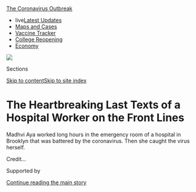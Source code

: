 <div id="app">

<div>

<div>

<div>

</div>

<div data-aria-hidden="false">

<div id="site-content" data-role="main">

<div>

<div class="css-1aor85t" style="opacity:0.000000001;z-index:-1;visibility:hidden">

<div class="css-1hqnpie">

<div class="css-epjblv">

<span class="css-17xtcya">[New
York](/section/nyregion)</span><span class="css-x15j1o">|</span><span class="css-fwqvlz">The
Heartbreaking Last Texts of a Hospital Worker on the Front
Lines</span>

</div>

<div class="css-k008qs">

<div class="css-1iwv8en">

<span class="css-18z7m18"></span>

<div>

</div>

</div>

<span class="css-1n6z4y">https://nyti.ms/2VyLCSl</span>

<div class="css-1705lsu">

<div class="css-4xjgmj">

<div class="css-4skfbu" data-role="toolbar" data-aria-label="Social Media Share buttons, Save button, and Comments Panel with current comment count" data-testid="share-tools">

  - 
  - 
  - 
  - 
    
    <div class="css-6n7j50">
    
    </div>

  - 
  - 

</div>

</div>

</div>

</div>

</div>

</div>

<div id="NYT_TOP_BANNER_REGION" class="css-11qgg8s">

<div>

<div id="styln-prism-menu-1592847958612" class="section interactive-content interactive-size-medium css-1du2ztb">

<div class="css-17ih8de interactive-body">

<div id="scroll-container" class="css-1gj85ro">

[<span class="styln-title-wrap"><span class="css-1pje3qr">The
Coronavirus</span><span class="css-1pje3qr">
Outbreak</span></span>](https://www.nytimes.com/news-event/coronavirus?action=click&pgtype=Article&state=default&region=TOP_BANNER&context=storylines_menu)

  - <span class="css-kqxiym" data-emphasize="true">live</span>[Latest
    Updates](https://www.nytimes.com/2020/08/04/world/coronavirus-cases.html?action=click&pgtype=Article&state=default&region=TOP_BANNER&context=storylines_menu)
  - [Maps and
    Cases](https://www.nytimes.com/interactive/2020/us/coronavirus-us-cases.html?action=click&pgtype=Article&state=default&region=TOP_BANNER&context=storylines_menu)
  - [Vaccine
    Tracker](https://www.nytimes.com/interactive/2020/science/coronavirus-vaccine-tracker.html?action=click&pgtype=Article&state=default&region=TOP_BANNER&context=storylines_menu)
  - [College
    Reopening](https://www.nytimes.com/2020/08/02/us/covid-college-reopening.html?action=click&pgtype=Article&state=default&region=TOP_BANNER&context=storylines_menu)
  - [Economy](https://www.nytimes.com/live/2020/08/04/business/stock-market-today-coronavirus?action=click&pgtype=Article&state=default&region=TOP_BANNER&context=storylines_menu)

</div>

</div>

</div>

</div>

</div>

<div id="fullBleedHeaderContent">

<div class="css-1mre5cn">

![](https://static01.nyt.com/images/2020/04/13/nyregion/woodhull-header-img/woodhull-header-img-articleLarge.png?quality=75&auto=webp&disable=upscale)

</div>

<div class="css-hy7cq4">

<div class="css-6cn7ki">

<div class="NYTAppHideMasthead css-1bcu9v6 e1suatyy0">

<div class="section css-1o1qe8k e1suatyy2">

<div class="css-cu5p7t er09x8g0">

<div class="css-6n7j50">

</div>

<span class="css-1dv1kvn">Sections</span>

[Skip to content](#site-content)[Skip to site index](#site-index)

</div>

<div class="css-10698na e1huz5gh0">

</div>

</div>

</div>

<div class="css-1sojcmr ehdk2mb0">

# The Heartbreaking Last Texts of a Hospital Worker on the Front Lines

</div>

Madhvi Aya worked long hours in the emergency room of a hospital in
Brooklyn that was battered by the coronavirus. Then she caught the virus
herself.

</div>

</div>

<div class="css-nwzfg5 e1gnum310">

<span class="css-1f9pvn2 nyregion"></span><span class="css-cnj6d5 e1z0qqy90" itemprop="copyrightHolder"><span class="css-1ly73wi e1tej78p0">Credit...</span><span><span></span></span></span>

</div>

<div id="sponsor-wrapper" class="css-1hyfx7x">

<div id="sponsor-slug" class="css-19vbshk">

Supported by

</div>

[Continue reading the main
story](#after-sponsor)

<div id="sponsor" class="ad sponsor-wrapper" style="text-align:center;height:100%;display:block">

</div>

<div id="after-sponsor">

</div>

</div>

<div class="css-1wx1auc e1gnum311">

<div class="css-18e8msd">

<div class="css-vp77d3 epjyd6m0">

<div class="css-1baulvz">

By [<span class="css-1baulvz" itemprop="name">Michael
Rothfeld</span>](https://www.nytimes.com/by/michael-rothfeld),
[<span class="css-1baulvz" itemprop="name">Jesse
Drucker</span>](https://www.nytimes.com/by/jesse-drucker) and
[<span class="css-1baulvz last-byline" itemprop="name">William K.
Rashbaum</span>](https://www.nytimes.com/by/william-k-rashbaum)

</div>

</div>

  - 
    
    <div class="css-ld3wwf e16638kd2">
    
    Published April 15, 2020Updated April 27,
    2020
    
    </div>

  - 
    
    <div class="css-4xjgmj">
    
    <div class="css-pvvomx" data-role="toolbar" data-aria-label="Social Media Share buttons, Save button, and Comments Panel with current comment count" data-testid="share-tools">
    
      - 
      - 
      - 
      - 
        
        <div class="css-6n7j50">
        
        </div>
    
      - 
      - 
    
    </div>
    
    </div>

</div>

</div>

</div>

<div class="section meteredContent css-1r7ky0e" name="articleBody" itemprop="articleBody">

<div class="css-1fanzo5 StoryBodyCompanionColumn">

<div class="css-53u6y8">

Lying in a hospital bed last month, Madhvi Aya understood what was
happening to her.

She had been a doctor in India, then trained to become a physician
assistant after she immigrated to the United States. She had worked for
a dozen years at Woodhull Medical Center, a public hospital in Brooklyn,
where she could see the coronavirus tearing [a merciless
path](https://www.nytimes.com/2020/04/09/nyregion/coronavirus-queens-corona-jackson-heights-elmhurst.html)
through the city.

Within days of her last shift as a caregiver, Ms. Aya became a patient.
She had worked in Woodhull’s understaffed emergency room, taking medical
histories, ordering tests and asking about symptoms. Now she had become
infected.

Ms. Aya, 61, was alone in a hospital, less than two miles from her
husband and 18-year-old daughter on Long Island, who could not visit
her. She did not have the solace of familiar colleagues; she had been
admitted to a different facility nearer her home. In a text with her
family, she described horrible chest pain from trying to get out of bed.

“I have not improved the way should have been,” she wrote her husband,
Raj, on March 23.

As she grew sicker, her texts came less frequently and in short,
sporadic bursts.

</div>

</div>

<div class="css-1fanzo5 StoryBodyCompanionColumn">

<div class="css-53u6y8">

“I miss you mommy,” her daughter, Minnoli, wrote on March 25. She craved
the reassurance of her mother’s hugs, the comfort of crawling into her
bed. “Please don’t give up hope because I haven’t given up. I need my
mommy. I need you to come back to me.”

“Love you,” Ms. Aya wrote the next day.

“Mom be back.”

Ms. Aya could not keep that promise.

</div>

</div>

<div class="css-79elbk" data-testid="photoviewer-wrapper">

<div class="css-z3e15g" data-testid="photoviewer-wrapper-hidden">

</div>

<div class="css-1a48zt4 ehw59r15" data-testid="photoviewer-children">

![<span class="css-16f3y1r e13ogyst0" data-aria-hidden="true">Madhvi
Aya, left, and her husband, Raj, with their daughter Minnoli at the
younger Ms. Aya’s graduation from Floral Park Memorial High School last
June.</span><span class="css-cnj6d5 e1z0qqy90" itemprop="copyrightHolder"><span class="css-1ly73wi e1tej78p0">Credit...</span><span>via
Minnoli
Aya</span></span>](https://static01.nyt.com/images/2020/04/16/nyregion/16nyvirus-woodhull-1/00nyvirus-woodhull01-articleLarge-v2.jpg?quality=75&auto=webp&disable=upscale)

</div>

</div>

<div class="css-1fanzo5 StoryBodyCompanionColumn">

<div class="css-53u6y8">

Front-line health care workers [face a high
risk](https://www.nytimes.com/2020/03/30/nyregion/ny-coronavirus-doctors-sick.html)of
contracting the coronavirus, and scores have become sick. But it is less
known how many have died in New York from the virus after working
closely with Covid-19 patients.

Health care systems by and large have not publicly revealed the
identities of those employees, who include [Kious
Kelly](https://www.nytimes.com/2020/03/26/nyregion/nurse-dies-coronavirus-mount-sinai.html),
a nurse manager at Mount Sinai West in Manhattan, and Dr. Ronald
Verrier, a surgeon at St. Barnabas Hospital in the Bronx. [Doctors,
nurses and
staffers](https://www.nytimes.com/2020/04/27/world/americas/health-workers-attacked.html)
who worked in other capacities at hospitals that have been flooded with
virus patients have also died, according to their families and
colleagues.

Ms. Aya’s text messages and her family’s account of her final days
reveal a woman who spent much of her life devoted to medicine before
succumbing to the [cruel and familiar
arc](https://www.nytimes.com/2020/04/13/nyregion/coronavirus-nyc-doctors.html)
of a patient with Covid-19. Her early mild symptoms and quarantine at
home were followed by a rapidly escalating illness and long waits for
care, until she died alone.

</div>

</div>

<div class="css-1fanzo5 StoryBodyCompanionColumn">

<div class="css-53u6y8">

“She was always there for us, whenever we wanted,” her husband said. But
when she got sick, “no one was next to her,” he
said.

<div id="NYT_MAIN_CONTENT_1_REGION" class="css-9tf9ac">

<div>

<div id="styln-covid-updates-world" class="section interactive-content interactive-size-medium css-1ftcdic">

<div class="css-17ih8de interactive-body">

<div id="styln-briefing-block" data-asset-id="QXJ0aWNsZTpueXQ6Ly9hcnRpY2xlLzNhNGMwYWI5LWIwY2QtNWQwOS1hZTgwLTdjMGU3ZTA1OWQ2OA==">

<div class="briefing-block-header-section">

# [Latest Updates: Global Coronavirus Outbreak](https://www.nytimes.com/2020/08/04/world/coronavirus-cases.html?action=click&pgtype=Article&state=default&region=MAIN_CONTENT_1&context=storylines_live_updates)

<div class="briefing-block-ts">

Updated 2020-08-04T20:42:41.838Z

</div>

</div>

  - [Novavax sees encouraging results from two studies of its
    experimental
    vaccine.](https://www.nytimes.com/2020/08/04/world/coronavirus-cases.html?action=click&pgtype=Article&state=default&region=MAIN_CONTENT_1&context=storylines_live_updates#link-1228a480)
  - [Public and private schools in Maryland and elsewhere are divided
    over in-person
    instruction.](https://www.nytimes.com/2020/08/04/world/coronavirus-cases.html?action=click&pgtype=Article&state=default&region=MAIN_CONTENT_1&context=storylines_live_updates#link-4825b93)
  - [The United Nations calls on policymakers to ‘plan thoroughly for
    school
    reopenings.’](https://www.nytimes.com/2020/08/04/world/coronavirus-cases.html?action=click&pgtype=Article&state=default&region=MAIN_CONTENT_1&context=storylines_live_updates#link-50f7386d)

<div class="briefing-block-footer">

<div class="briefing-block-footer-meta">

[See more
updates](https://www.nytimes.com/2020/08/04/world/coronavirus-cases.html?action=click&pgtype=Article&state=default&region=MAIN_CONTENT_1&context=storylines_live_updates)

</div>

<div class="briefing-block-briefinglinks">

<span>More live coverage:</span>
[Markets](https://www.nytimes.com/live/2020/08/04/business/stock-market-today-coronavirus?action=click&pgtype=Article&state=default&region=MAIN_CONTENT_1&context=storylines_live_updates)

</div>

</div>

</div>

</div>

</div>

</div>

</div>

Ms. Aya moved to the United States in 1994 to join her husband, who had
immigrated a decade earlier and met her on a return trip to India. She
started working at Woodhull in 2008 and became a senior physician
assistant. Colleagues said she nurtured younger co-workers by drawing on
the experience she had gained as an anesthesiologist and internist in
India, along with her instinct as a caretaker.

“This has been a heavy blow to us all,” Dr. Robert Chin, Woodhull’s
emergency department director, said in an internal email on April 1,
asking for
[donations](https://www.gofundme.com/f/in-memory-of-madhvi-aya?utm_source=customer&utm_medium=email&utm_campaign=m_pd+share-sheet)
to help Ms. Aya’s family, for whom she had been the primary wage earner.

Like many other hospitals, Woodhull had converted one ward after the
next into makeshift intensive care units when the virus [began its surge
in New
York](https://www.nytimes.com/2020/03/20/nyregion/ny-coronavirus-hospitals.html?searchResultPosition=3).
As the hospital verged on running out of ventilators, protective gear
for medical staff and other equipment, it appealed to affiliated medical
centers for help and transferred patients elsewhere.

In the week of Ms. Aya’s death, Woodhull’s emergency department alone
had 20 patients on ventilators, Dr. Chin said.

Another Woodhull employee, a radiology [clerk named Thomas
Soto](https://www.facebook.com/permalink.php?story_fbid=2944721018928457&id=100001717633057),
died of the virus at the hospital last week, 12 days after his first
symptoms. Mr. Soto, 59, worked there for decades and was close to
retirement. “The only reason my dad pushed to work that extra year was
to retire with full pension, and I lost him because of that,” Jonathan
Soto, the older of Mr. Soto’s two sons, said through tears.

</div>

</div>

<div class="css-1fanzo5 StoryBodyCompanionColumn">

<div class="css-53u6y8">

A former hospital police officer, Herb A. Houchen, 35, returned to
Woodhull as a Covid patient and also died. He had worked at Woodhull for
more than five years and left behind an 11-year-old
daughter.

<div class="css-79elbk" data-testid="photoviewer-wrapper">

<div class="css-z3e15g" data-testid="photoviewer-wrapper-hidden">

</div>

<div class="css-1a48zt4 ehw59r15" data-testid="photoviewer-children">

<div class="css-zgakxe erfvjey0">

<span class="css-1ly73wi e1tej78p0">Image</span>

<div class="css-zjzyr8">

<div data-testid="lazyimage-container" style="height:516.1999999999999px">

</div>

</div>

</div>

<span class="css-16f3y1r e13ogyst0" data-aria-hidden="true">Mr. Houchen
was known to family and friends as “Shaq” because of his 6-foot-7-inch
frame and resemblance to the basketball player Shaquille
O’Neal.</span><span class="css-cnj6d5 e1z0qqy90" itemprop="copyrightHolder"><span class="css-1ly73wi e1tej78p0">Credit...</span><span>via
the family of Herb A. Houchen</span></span>

</div>

</div>

Ms. Aya’s daughter, Minnoli, said her emotions have ranged from intense
grief to disbelief. She thinks about becoming a doctor herself and is
angry at a health care system that she believes did not protect its
front-line workers. Sometimes she is angry at her mother for not coming
home.

“I just want to be able to hug her and have her tell me everything is
going to be OK,” Minnoli said.

There is no way to determine how Ms. Aya became infected. While she
worked at Woodhull in early March, front-line employees had not yet been
instructed to wear protective masks for all patients, one staff member
said. Later, as the crisis grew, hospitals realized that people coming
in for apparently unrelated problems were also testing positive for the
virus, potentially exposing unwitting health care workers.

On March 17, Woodhull’s administration advised emergency department
workers to wear masks for all patients. A spokesman for New York City’s
Health and Hospitals Corporation, which oversees Woodhull, said
protective equipment was available to its health care workers.

Ms. Aya’s shifts could be grueling at [Woodhull, a 320-bed public
hospital](https://www.nychealthandhospitals.org/woodhull/) at the
intersection of Bedford-Stuyvesant, Bushwick and Williamsburg. Her
husband often drove her to work from their home in Floral Park as early
as 6 a.m. and picked her up 12 hours later so she could relax in the
car.

“We have to take care of our patients first,” she often
said.

</div>

</div>

<div class="css-79elbk" data-testid="photoviewer-wrapper">

<div class="css-z3e15g" data-testid="photoviewer-wrapper-hidden">

</div>

<div class="css-1a48zt4 ehw59r15" data-testid="photoviewer-children">

<div class="css-1xdhyk6 erfvjey0">

<span class="css-1ly73wi e1tej78p0">Image</span>

<div class="css-zjzyr8">

<div data-testid="lazyimage-container" style="height:257.77777777777777px">

</div>

</div>

</div>

<span class="css-16f3y1r e13ogyst0" data-aria-hidden="true">Ambulances
line up at outside Woodhull Medical Center in Brooklyn, which has been
inundated with patients during the coronavirus
epidemic. </span><span class="css-cnj6d5 e1z0qqy90" itemprop="copyrightHolder"><span class="css-1ly73wi e1tej78p0">Credit...</span><span>Victor
J. Blue for The New York Times</span></span>

</div>

</div>

<div class="css-1fanzo5 StoryBodyCompanionColumn">

<div class="css-53u6y8">

At the beginning of the outbreak, Ms. Aya worried about bringing the
virus home to her 64-year-old husband, whom she had guided through an
aortic bypass in 2017, and her 86-year-old mother, Malti Masrani, for
whom she had cared after a stroke late last year.

She began coughing around the time of her last shift on March 12, Mr.
Aya said. He drove her to Woodhull the next evening so a doctor could
examine her, picking her up many hours later, after she was tested.

For the next few days, they quarantined on different floors of their
Cape Cod-style home. Ms. Aya had no underlying medical conditions,
family members
said.

<div id="NYT_MAIN_CONTENT_3_REGION" class="css-9tf9ac">

<div>

<div id="styln-prism-freeform-1594220623585" class="section interactive-content interactive-size-medium css-1ftcdic">

<div class="css-17ih8de interactive-body">

<div id="prism-freeform-block-85410" class="css-19mumt8" data-role="complementary" data-storyline="The Coronavirus Outbreak" data-truncated="true" tabindex="0">

<div class="css-a8d9oz">

<div class="css-eb027h">

[](https://www.nytimes.com/news-event/coronavirus?action=click&pgtype=Article&state=default&region=MAIN_CONTENT_3&context=storylines_faq)

### The Coronavirus Outbreak ›

#### Frequently Asked Questions

Updated August 4, 2020

  - #### I have antibodies. Am I now immune?
    
      - As of right now,[that seems likely, for at least several
        months.](https://www.nytimes.com/2020/07/22/health/covid-antibodies-herd-immunity.html?action=click&pgtype=Article&state=default&region=MAIN_CONTENT_3&context=storylines_faq)
        There have been frightening accounts of people suffering what
        seems to be a second bout of Covid-19. But experts say these
        patients may have a drawn-out course of infection, with the
        virus taking a slow toll weeks to months after initial exposure.
        People infected with the coronavirus typically
        [produce](https://www.nature.com/articles/s41586-020-2456-9)
        immune molecules called antibodies, which are [protective
        proteins made in response to an
        infection](https://www.nytimes.com/2020/05/07/health/coronavirus-antibody-prevalence.html?action=click&pgtype=Article&state=default&region=MAIN_CONTENT_3&context=storylines_faq)[.
        These antibodies
        may](https://www.nytimes.com/2020/05/07/health/coronavirus-antibody-prevalence.html?action=click&pgtype=Article&state=default&region=MAIN_CONTENT_3&context=storylines_faq)
        last in the body [only two to three
        months](https://www.nature.com/articles/s41591-020-0965-6),
        which may seem worrisome, but that’s perfectly normal after an
        acute infection subsides, said Dr. Michael Mina, an immunologist
        at Harvard University. It may be possible to get the coronavirus
        again, but it’s highly unlikely that it would be possible in a
        short window of time from initial infection or make people
        sicker the second time.

  - #### I’m a small-business owner. Can I get relief?
    
      - The [stimulus bills enacted in
        March](https://www.nytimes.com/article/small-business-loans-stimulus-grants-freelancers-coronavirus.html?action=click&pgtype=Article&state=default&region=MAIN_CONTENT_3&context=storylines_faq)
        offer help for the millions of American small businesses. Those
        eligible for aid are businesses and nonprofit organizations with
        fewer than 500 workers, including sole proprietorships,
        independent contractors and freelancers. Some larger companies
        in some industries are also eligible. The help being offered,
        which is being managed by the Small Business Administration,
        includes the Paycheck Protection Program and the Economic Injury
        Disaster Loan program. But lots of folks have [not yet seen
        payouts.](https://www.nytimes.com/interactive/2020/05/07/business/small-business-loans-coronavirus.html?action=click&pgtype=Article&state=default&region=MAIN_CONTENT_3&context=storylines_faq)
        Even those who have received help are confused: The rules are
        draconian, and some are stuck sitting on [money they don’t know
        how to
        use.](https://www.nytimes.com/2020/05/02/business/economy/loans-coronavirus-small-business.html?action=click&pgtype=Article&state=default&region=MAIN_CONTENT_3&context=storylines_faq)
        Many small-business owners are getting less than they expected
        or [not hearing anything at
        all.](https://www.nytimes.com/2020/06/10/business/Small-business-loans-ppp.html?action=click&pgtype=Article&state=default&region=MAIN_CONTENT_3&context=storylines_faq)

  - #### What are my rights if I am worried about going back to work?
    
      - Employers have to provide [a safe
        workplace](https://www.osha.gov/SLTC/covid-19/standards.html)
        with policies that protect everyone equally. [And if one of your
        co-workers tests positive for the coronavirus, the
        C.D.C.](https://www.nytimes.com/article/coronavirus-money-unemployment.html?action=click&pgtype=Article&state=default&region=MAIN_CONTENT_3&context=storylines_faq)
        has said that [employers should tell their
        employees](https://www.cdc.gov/coronavirus/2019-ncov/community/guidance-business-response.html)
        -- without giving you the sick employee’s name -- that they may
        have been exposed to the virus.

  - #### Should I refinance my mortgage?
    
      - [It could be a good
        idea,](https://www.nytimes.com/article/coronavirus-money-unemployment.html?action=click&pgtype=Article&state=default&region=MAIN_CONTENT_3&context=storylines_faq)
        because mortgage rates have [never been
        lower.](https://www.nytimes.com/2020/07/16/business/mortgage-rates-below-3-percent.html?action=click&pgtype=Article&state=default&region=MAIN_CONTENT_3&context=storylines_faq)
        Refinancing requests have pushed mortgage applications to some
        of the highest levels since 2008, so be prepared to get in line.
        But defaults are also up, so if you’re thinking about buying a
        home, be aware that some lenders have tightened their standards.

  - #### What is school going to look like in September?
    
      - It is unlikely that many schools will return to a normal
        schedule this fall, requiring the grind of [online
        learning](https://www.nytimes.com/2020/06/05/us/coronavirus-education-lost-learning.html?action=click&pgtype=Article&state=default&region=MAIN_CONTENT_3&context=storylines_faq),
        [makeshift child
        care](https://www.nytimes.com/2020/05/29/us/coronavirus-child-care-centers.html?action=click&pgtype=Article&state=default&region=MAIN_CONTENT_3&context=storylines_faq)
        and [stunted
        workdays](https://www.nytimes.com/2020/06/03/business/economy/coronavirus-working-women.html?action=click&pgtype=Article&state=default&region=MAIN_CONTENT_3&context=storylines_faq)
        to continue. California’s two largest public school districts —
        Los Angeles and San Diego — said on July 13, that [instruction
        will be remote-only in the
        fall](https://www.nytimes.com/2020/07/13/us/lausd-san-diego-school-reopening.html?action=click&pgtype=Article&state=default&region=MAIN_CONTENT_3&context=storylines_faq),
        citing concerns that surging coronavirus infections in their
        areas pose too dire a risk for students and teachers. Together,
        the two districts enroll some 825,000 students. They are the
        largest in the country so far to abandon plans for even a
        partial physical return to classrooms when they reopen in
        August. For other districts, the solution won’t be an
        all-or-nothing approach. [Many
        systems](https://bioethics.jhu.edu/research-and-outreach/projects/eschool-initiative/school-policy-tracker/),
        including the nation’s largest, New York City, are devising
        [hybrid
        plans](https://www.nytimes.com/2020/06/26/us/coronavirus-schools-reopen-fall.html?action=click&pgtype=Article&state=default&region=MAIN_CONTENT_3&context=storylines_faq)
        that involve spending some days in classrooms and other days
        online. There’s no national policy on this yet, so check with
        your municipal school system regularly to see what is happening
        in your
community.

<div id="styln-survey-component-85410" class="styln-survey-component" data-surveyname="faq" data-surveystoryline="coronavirus">

</div>

</div>

<div class="css-6mllg9">

</div>

<div class="css-pmm6ed">

<span class="css-5gimkt"></span>

</div>

</div>

</div>

</div>

</div>

</div>

</div>

But her cough worsened at home, and she developed a fever. In the early
afternoon of March 18, Mr. Aya dropped his wife off at Long Island
Jewish Medical Center, near their home. He would not see her again.

For an hour and a half, Mr. Aya sat in his car in the hospital parking
lot, texting his wife — almost always addressing her as “SH,” for
“sweetheart”— to check if she had received a chest X-ray and to say
that he had tried to get in to see her.

“You go home I call you I am waiting,” she wrote.

At 4:47 a.m. the next day, Ms. Aya texted that she was still waiting for
a bed. When Mr. Aya woke up, he asked if he could bring her coffee. She
said no. She reported her test had come back from Woodhull. Positive.

“I’m so sorry to hear,” he replied.

They spoke by phone, and she told him to take care of her mother and
bring her daughter home from school.

</div>

</div>

<div class="css-1fanzo5 StoryBodyCompanionColumn">

<div class="css-53u6y8">

The next day, Minnoli Aya returned from the University at Buffalo, where
she was a freshman. She believed her mother had pneumonia and hoped to
surprise her. Instead, she learned her mother had contracted the
coronavirus.

“I was just on the floor, and I was broken,” Minnoli said.

Over the next week, she texted with her mother, who continued to
deteriorate. Doctors called Mr. Aya daily. By the end of the week, his
wife was increasingly having trouble breathing.

By the morning of March 29, doctors got ready to put Ms. Aya on a
ventilator. But there was a life-threatening complication, and they
asked Mr. Aya if he wanted to see his wife for what could be the last
time. He worried that his heart condition would put him at risk if he
caught the virus, and Minnoli could be left without a parent.

The decision not to go, he said, has haunted him. That afternoon, the
hospital called to say that his wife had died.

Minnoli, her father and grandmother could not hug each other, because
they were required to stay six feet apart, even though they lived in the
same house. Nor did they want to plan a funeral service that almost no
one would attend, one where they would not be able to view Ms. Aya’s
body. They decided to have her cremated.

Even after her mother died, Minnoli still texted, trying to stay
connected.

“I miss u,” she wrote before going to bed that night. When she woke the
next morning, Minnoli texted, “Thank you for coming to me last night in
my dreams.”

Mr. Aya, concerned about Minnoli, arranged for her to speak to a
therapist by video after his wife’s death. But he is not sure how long
he can afford the expense because Ms. Aya’s health care plan had covered
the family. A representative of her union benefit fund told him by email
that benefits would end 30 days after his wife’s death. “My heart is
broken for you,” the representative wrote in the email, which was
reviewed by The New York Times.

</div>

</div>

<div class="css-1fanzo5 StoryBodyCompanionColumn">

<div class="css-53u6y8">

In the weeks since Ms. Aya has been gone, Minnoli has pored over the
messages still sitting in her phone.

“Hi mommy. College is getting so much more stressful now that it’s at
home,” she had written, three days before her mother’s death. “The good
thing is I’m home but I need you to come back here to me. I hope you ate
dinner and I’m still praying for you and haven’t gave up hope.”

“Concentrate,” Ms. Aya responded.

“I am but I want u home.”

“Home soon.”

“I love you mommy with all my heart.”

“Love you.”

Those were Ms. Aya’s final words to her
daughter.

</div>

</div>

<div class="css-79elbk" data-testid="photoviewer-wrapper">

<div class="css-z3e15g" data-testid="photoviewer-wrapper-hidden">

</div>

<div class="css-1a48zt4 ehw59r15" data-testid="photoviewer-children">

<div class="css-1xdhyk6 erfvjey0">

<span class="css-1ly73wi e1tej78p0">Image</span>

<div class="css-zjzyr8">

<div data-testid="lazyimage-container" style="height:257.77777777777777px">

</div>

</div>

</div>

<span class="css-16f3y1r e13ogyst0" data-aria-hidden="true">Minnoli Aya
outside her home in Floral Park,
N.Y.</span><span class="css-cnj6d5 e1z0qqy90" itemprop="copyrightHolder"><span class="css-1ly73wi e1tej78p0">Credit...</span><span>Hilary
Swift for The New York Times</span></span>

</div>

</div>

<div>

</div>

</div>

<div>

</div>

<div>

</div>

<div>

</div>

<div>

<div id="bottom-wrapper" class="css-1ede5it">

<div id="bottom-slug" class="css-l9onyx">

Advertisement

</div>

[Continue reading the main
story](#after-bottom)

<div id="bottom" class="ad bottom-wrapper" style="text-align:center;height:100%;display:block;min-height:90px">

</div>

<div id="after-bottom">

</div>

</div>

</div>

</div>

</div>

## Site Index

<div>

</div>

## Site Information Navigation

  - [© <span>2020</span> <span>The New York Times
    Company</span>](https://help.nytimes.com/hc/en-us/articles/115014792127-Copyright-notice)

<!-- end list -->

  - [NYTCo](https://www.nytco.com/)
  - [Contact
    Us](https://help.nytimes.com/hc/en-us/articles/115015385887-Contact-Us)
  - [Work with us](https://www.nytco.com/careers/)
  - [Advertise](https://nytmediakit.com/)
  - [T Brand Studio](http://www.tbrandstudio.com/)
  - [Your Ad
    Choices](https://www.nytimes.com/privacy/cookie-policy#how-do-i-manage-trackers)
  - [Privacy](https://www.nytimes.com/privacy)
  - [Terms of
    Service](https://help.nytimes.com/hc/en-us/articles/115014893428-Terms-of-service)
  - [Terms of
    Sale](https://help.nytimes.com/hc/en-us/articles/115014893968-Terms-of-sale)
  - [Site
    Map](https://spiderbites.nytimes.com)
  - [Help](https://help.nytimes.com/hc/en-us)
  - [Subscriptions](https://www.nytimes.com/subscription?campaignId=37WXW)

</div>

</div>

</div>

</div>
